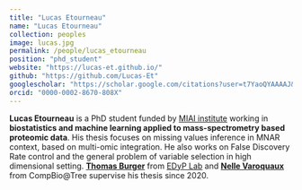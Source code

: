 ```yaml
---
title: "Lucas Etourneau"
name: "Lucas Etourneau"
collection: peoples
image: lucas.jpg
permalink: /people/lucas_etourneau
position: "phd_student"
website: "https://lucas-et.github.io/"
github: "https://github.com/Lucas-Et"
googlescholar: "https://scholar.google.com/citations?user=t7YaoQYAAAAJ&hl=fr&oi=ao"
orcid: "0000-0002-8670-808X"
---
```


**Lucas Etourneau** is a PhD student funded by [MIAI institute](https://miai.univ-grenoble-alpes.fr/) working in **biostatistics and machine learning applied to mass-spectrometry based proteomic data**.
His thesis focuses on missing values inference in MNAR context, based on multi-omic integration.
He also works on False Discovery Rate control and the general problem of variable selection in high dimensional setting.
**[Thomas Burger](https://sites.google.com/site/thomasburgerswebpage)** from [EDyP Lab](http://www.edyp.fr/web/) and **[Nelle Varoquaux](https://nellev.github.io/)** from CompBio@Tree supervise his thesis since 2020.

